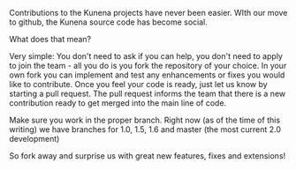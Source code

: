 Contributions to the Kunena projects have never been easier. WIth our move to github, the Kunena source code has become social.

What does that mean?

Very simple: You don't need to ask if you can help, you don't need to apply to join the team - all you do is you fork the repository of your choice. In your own fork you can implement and test any enhancements or fixes you would like to contribute. Once you feel your code is ready, just let us know by starting a pull request. The pull request informs the team that there is a new contribution ready to get merged into the main line of code.

Make sure you work in the proper branch. Right now (as of the time of this writing) we have branches for 1.0, 1.5, 1.6 and master (the most current 2.0 development)

So fork away and surprise us with great new features, fixes and extensions!